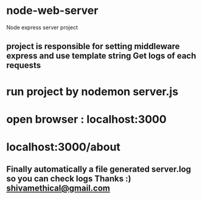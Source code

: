 # node-web-server
Node express server project
## project is responsible for setting middleware express and use template string Get logs of each requests

# run project by nodemon server.js
# open browser : localhost:3000
# localhost:3000/about

## Finally automatically a file generated server.log so you can check logs Thanks :) shivamethical@gmail.com
